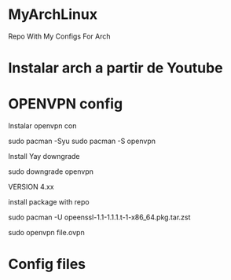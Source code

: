 # MyArchLinux
Repo With My Configs For Arch

# Instalar arch a partir de Youtube


#  OPENVPN config 
Instalar openvpn con 

sudo pacman -Syu
sudo pacman -S openvpn

Install 
Yay downgrade

sudo downgrade openvpn 

VERSION 4.xx

install package with repo

sudo pacman -U opeenssl-1.1-1.1.1.t-1-x86_64.pkg.tar.zst

sudo openvpn file.ovpn


#  Config files 
